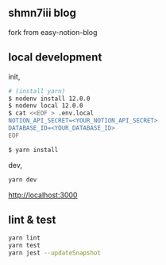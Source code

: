 ## shmn7iii blog

fork from easy-notion-blog

## local development

init,

```bash
# (install yarn)
$ nodenv install 12.0.0
$ nodenv local 12.0.0
$ cat <<EOF > .env.local
NOTION_API_SECRET=<YOUR_NOTION_API_SECRET>
DATABASE_ID=<YOUR_DATABASE_ID>
EOF

$ yarn install
```

dev,

```bash
yarn dev
```

[http://localhost:3000](http://localhost:3000)

## lint & test

```bash
yarn lint
yarn test
yarn jest --updateSnapshot
```
